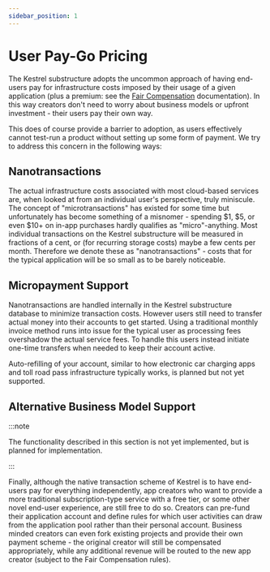 ```yaml
---
sidebar_position: 1
---
```


# User Pay-Go Pricing

The Kestrel substructure adopts the uncommon approach of having end-users 
pay for infrastructure costs imposed by their usage of a given application 
(plus a premium: see the [Fair Compensation](faircompensation) 
documentation). In this way creators don't need to worry about business 
models or upfront investment - their users pay their own way.

This does of course provide a barrier to adoption, as users effectively 
cannot test-run a product without setting up some form of payment. We 
try to address this concern in the following ways:

## Nanotransactions

The actual infrastructure costs associated with most cloud-based services 
are, when looked at from an individual user's perspective, truly miniscule. 
The concept of "microtransactions" has existed for some time but 
unfortunately has become something of a misnomer - spending $1, $5, or even 
$10+ on in-app purchases hardly qualifies as "micro"-anything. 
Most individual transactions on the Kestrel substructure will be measured in 
fractions of a cent, or (for recurring storage costs) maybe a few cents per 
month. Therefore we denote these as "nanotransactions" - costs that 
for the typical application will be so small as to be barely noticeable.

## Micropayment Support

Nanotransactions are handled internally in the Kestrel substructure database 
to minimize transaction costs. However users still need to transfer actual 
money into their accounts to get started. Using a traditional monthly invoice
method runs into issue for the typical user as processing fees overshadow the
actual service fees. To handle this users instead initiate one-time transfers
when needed to keep their account active.

Auto-refilling of your account, similar to how electronic car charging apps
and toll road pass infrastructure typically works, is planned but not yet
supported.


## Alternative Business Model Support

:::note

The functionality described in this section is not yet implemented, but is 
planned for implementation.

:::

Finally, although the native transaction scheme of Kestrel is to have 
end-users pay for everything independently, app creators who want to provide 
a more traditional subscription-type service with a free tier, or some other 
novel end-user experience, are still free to do so. Creators can pre-fund 
their application account and define rules for which user activities can 
draw from the application pool rather than their personal account. Business 
minded creators can even fork existing projects and provide their own 
payment scheme - the original creator will still be compensated 
appropriately, while any additional revenue will be routed to the new app 
creator (subject to the Fair Compensation rules).
